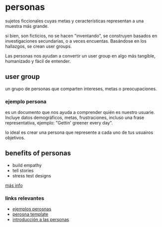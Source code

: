 # personas

sujetos ficcionales cuyas metas y ceracterísticas representan a una muestra más grande.

si bien, son ficticios, no se hacen "inventando", se construyen basados en investigaciones secundarias, o a veces encuentas. Basándose en los hallazgos, se crean user groups.

Las personas nos ayudan a convertir un user group en algo más tangible, humanizado y fácil de entender.

## user group

 un grupo de personas que comparten intereses, metas o preocupaciones.

### ejemplo persona

es un documento que nos ayuda a comprender quién es nuestro usuarie. Incluye datos demográficos, metas, frustraciones, incluso una frase representativa, ejemplo: "Gettin' greener every day".

lo ideal es crear una persona que represente a cada uno de tus usuairos objetivos.

## benefits of personas

- build empathy
- tell stories
- stress test designs


[más info](https://www.coursera.org/learn/start-ux-design-process/supplement/WMeZK/learn-more-about-personas)


### links relevantes

- [ejemplos perosnas](https://www.justinmind.com/blog/user-persona-templates)
- [perosna template](https://xtensio.com/user-persona-template)
- [introducción a las personas](https://www.interaction-design.org/literature/article/personas-why-and-how-you-should-use-them)